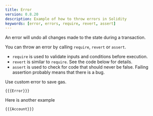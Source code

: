 ```yaml
---
title: Error
version: 0.8.20
description: Example of how to throw errors in Solidity
keywords: [error, errors, require, revert, assert]
---
```


An error will undo all changes made to the state during a transaction.

You can throw an error by calling `require`, `revert` or `assert`.

-   `require` is used to validate inputs and conditions before execution.
-   `revert` is similar to `require`. See the code below for details.
-   `assert` is used to check for code that should never be false. Failing
    assertion probably means that there is a bug.

Use custom error to save gas.

```solidity
{{{Error}}}
```

Here is another example

```solidity
{{{Account}}}
```
